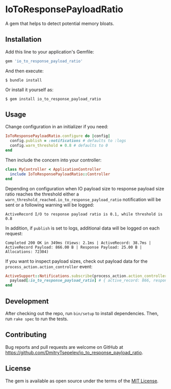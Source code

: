 # IoToResponsePayloadRatio

A gem that helps to detect potential memory bloats.

## Installation

Add this line to your application's Gemfile:

```ruby
gem 'io_to_response_payload_ratio'
```

And then execute:

    $ bundle install

Or install it yourself as:

    $ gem install io_to_response_payload_ratio

## Usage

Change configuration in an initializer if you need:

```ruby
IoToResponsePayloadRatio.configure do |config|
  config.publish = :notifications # defaults to :logs
  config.warn_threshold = 0.8 # defaults to 0
end
```

Then include the concern into your controller:

```ruby
class MyController < ApplicationController
  include IoToResponsePayloadRatio::Controller
end
```

Depending on configuration when IO payload size to response payload size ratio reaches the threshold either a `warn_threshold_reached.io_to_response_payload_ratio` notification will be sent or a following warning will be logged:

```
ActiveRecord I/O to response payload ratio is 0.1, while threshold is 0.8
```

In addition, if `publish` is set to logs, additional data will be logged on each request:

```
Completed 200 OK in 349ms (Views: 2.1ms | ActiveRecord: 38.7ms | ActiveRecord Payload: 866.00 B | Response Payload: 25.00 B | Allocations: 72304)
```

If you want to inspect payload sizes, check out payload data for the `process_action.action_controller` event:

```ruby
ActiveSupport::Notifications.subscribe(process_action.action_controller) do |name, start, finish, id, payload|
  payload[:io_to_response_payload_ratio] # { active_record: 866, response: 25 }
end
```

## Development

After checking out the repo, run `bin/setup` to install dependencies. Then, run `rake spec` to run the tests.

## Contributing

Bug reports and pull requests are welcome on GitHub at https://github.com/DmitryTsepelev/io_to_response_payload_ratio.

## License

The gem is available as open source under the terms of the [MIT License](https://opensource.org/licenses/MIT).
